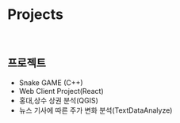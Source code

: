 # Projects
<br/>

## 프로젝트 
- Snake GAME (C++)
- Web Client Project(React)
- 홍대,상수 상권 분석(QGIS)
- 뉴스 기사에 따른 주가 변화 분석(TextDataAnalyze)